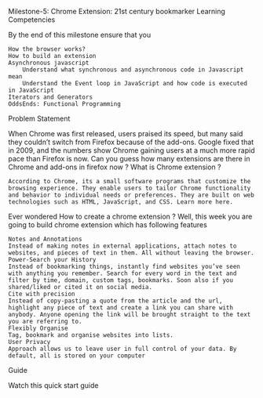 Milestone-5: Chrome Extension: 21st century bookmarker
Learning Competencies

By the end of this milestone ensure that you

    How the browser works?
    How to build an extension
    Asynchronous javascript
        Understand what synchronous and asynchronous code in Javascript mean
        Understand the Event loop in JavaScript and how code is executed in JavaScript
    Iterators and Generators
    OddsEnds: Functional Programming

Problem Statement

When Chrome was first released, users praised its speed, but many said they couldn’t switch from Firefox because of the add-ons. Google fixed that in 2009, and the numbers show Chrome gaining users at a much more rapid pace than Firefox is now.
Can you guess how many extensions are there in Chrome and add-ons in firefox now ?
What is Chrome extension ?

    According to Chrome, its a small software programs that customize the browsing experience. They enable users to tailor Chrome functionality and behavior to individual needs or preferences. They are built on web technologies such as HTML, JavaScript, and CSS. Learn more here.

Ever wondered How to create a chrome extension ? Well, this week you are going to build chrome extension which has following features

    Notes and Annotations
    Instead of making notes in external applications, attach notes to websites, and pieces of text in them. All without leaving the browser.
    Power-Search your History
    Instead of bookmarking things, instantly find websites you’ve seen with anything you remember. Search for every word in the text and filter by time, domain, custom tags, bookmarks. Soon also if you shared/liked or cited it on social media.
    Cite with precision
    Instead of copy-pasting a quote from the article and the url, highlight any piece of text and create a link you can share with anybody. Anyone opening the link will be brought straight to the text you are referring to.
    Flexibly Organise
    Tag, bookmark and organise websites into lists.
    User Privacy
    Approach allows us to leave user in full control of your data. By default, all is stored on your computer

Guide

Watch this quick start guide
